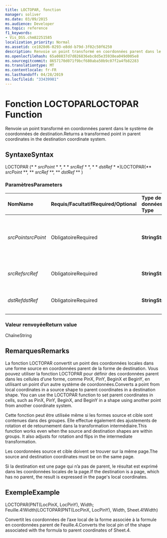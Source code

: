 ```yaml
---
title: LOCTOPAR, fonction
manager: soliver
ms.date: 03/09/2015
ms.audience: Developer
ms.topic: reference
f1_keywords:
- Vis_DSS.chm82251585
localization_priority: Normal
ms.assetid: ce1028d6-0293-e8dd-b79d-3f02c50f6250
description: Renvoie un point transformé en coordonnées parent dans le système de coordonnées de destination.
ms.openlocfilehash: 65a08837d7d026836ebc8d5e35938ea049d005e8
ms.sourcegitcommit: 8657170d071f9bcf680aba50b9c07f2a4fb82283
ms.translationtype: MT
ms.contentlocale: fr-FR
ms.lasthandoff: 04/28/2019
ms.locfileid: "33439981"
---
```

# <a name="loctopar-function"></a><span data-ttu-id="9c656-103">Fonction LOCTOPAR</span><span class="sxs-lookup"><span data-stu-id="9c656-103">LOCTOPAR Function</span></span>

<span data-ttu-id="9c656-104">Renvoie un point transformé en coordonnées parent dans le système de coordonnées de destination.</span><span class="sxs-lookup"><span data-stu-id="9c656-104">Returns a transformed point in parent coordinates in the destination coordinate system.</span></span>
  
## <a name="syntax"></a><span data-ttu-id="9c656-105">Syntaxe</span><span class="sxs-lookup"><span data-stu-id="9c656-105">Syntax</span></span>

<span data-ttu-id="9c656-106">LOCTOPAR (\* \* *srcPoint* \* \*, \* \* *srcRef* \* \*, \* \* *dstRef* \* \*)</span><span class="sxs-lookup"><span data-stu-id="9c656-106">LOCTOPAR(\*\* *srcPoint* \*\*, \*\* *srcRef* \*\*, \*\* *dstRef* \*\* )</span></span> 
  
### <a name="parameters"></a><span data-ttu-id="9c656-107">Paramètres</span><span class="sxs-lookup"><span data-stu-id="9c656-107">Parameters</span></span>

|<span data-ttu-id="9c656-108">**Nom**</span><span class="sxs-lookup"><span data-stu-id="9c656-108">**Name**</span></span>|<span data-ttu-id="9c656-109">**Requis/Facultatif**</span><span class="sxs-lookup"><span data-stu-id="9c656-109">**Required/Optional**</span></span>|<span data-ttu-id="9c656-110">**Type de données**</span><span class="sxs-lookup"><span data-stu-id="9c656-110">**Data Type**</span></span>|<span data-ttu-id="9c656-111">**Description**</span><span class="sxs-lookup"><span data-stu-id="9c656-111">**Description**</span></span>|
|:-----|:-----|:-----|:-----|
| <span data-ttu-id="9c656-112">_srcPoint_</span><span class="sxs-lookup"><span data-stu-id="9c656-112">_srcPoint_</span></span> <br/> |<span data-ttu-id="9c656-113">Obligatoire</span><span class="sxs-lookup"><span data-stu-id="9c656-113">Required</span></span>  <br/> |<span data-ttu-id="9c656-114">**String**</span><span class="sxs-lookup"><span data-stu-id="9c656-114">**String**</span></span> <br/> | <span data-ttu-id="9c656-115">Point en coordonnées locales du système de coordonnées source</span><span class="sxs-lookup"><span data-stu-id="9c656-115">A point in local coordinates in the source coordinate system.</span></span>  <br/> |
| <span data-ttu-id="9c656-116">_srcRef_</span><span class="sxs-lookup"><span data-stu-id="9c656-116">_srcRef_</span></span> <br/> |<span data-ttu-id="9c656-117">Obligatoire</span><span class="sxs-lookup"><span data-stu-id="9c656-117">Required</span></span>  <br/> |<span data-ttu-id="9c656-118">**String**</span><span class="sxs-lookup"><span data-stu-id="9c656-118">**String**</span></span> <br/> | <span data-ttu-id="9c656-119">Référence à une cellule de l’objet source</span><span class="sxs-lookup"><span data-stu-id="9c656-119">A reference to a cell in the source object.</span></span>  <br/> |
| <span data-ttu-id="9c656-120">_dstRef_</span><span class="sxs-lookup"><span data-stu-id="9c656-120">_dstRef_</span></span> <br/> |<span data-ttu-id="9c656-121">Obligatoire</span><span class="sxs-lookup"><span data-stu-id="9c656-121">Required</span></span>  <br/> |<span data-ttu-id="9c656-122">**String**</span><span class="sxs-lookup"><span data-stu-id="9c656-122">**String**</span></span> <br/> | <span data-ttu-id="9c656-123">Référence à une cellule de l’objet cible</span><span class="sxs-lookup"><span data-stu-id="9c656-123">A reference to a cell in the destination object.</span></span>  <br/> |
   
### <a name="return-value"></a><span data-ttu-id="9c656-124">Valeur renvoyée</span><span class="sxs-lookup"><span data-stu-id="9c656-124">Return value</span></span>

<span data-ttu-id="9c656-125">Chaîne</span><span class="sxs-lookup"><span data-stu-id="9c656-125">String</span></span>
  
## <a name="remarks"></a><span data-ttu-id="9c656-126">Remarques</span><span class="sxs-lookup"><span data-stu-id="9c656-126">Remarks</span></span>

<span data-ttu-id="9c656-p101">La fonction LOCTOPAR convertit un point des coordonnées locales dans une forme source en coordonnées parent de la forme de destination. Vous pouvez utiliser la fonction LOCTOPAR pour définir des coordonnées parent dans les cellules d’une forme, comme PinX, PinY, BeginX et BeginY, en utilisant un point d’un autre système de coordonnées.</span><span class="sxs-lookup"><span data-stu-id="9c656-p101">Converts a point from local coordinates in a source shape to parent coordinates in a destination shape. You can use the LOCTOPAR function to set parent coordinates in cells, such as PinX, PinY, BeginX, and BeginY in a shape using another point from another coordinate system.</span></span> 
  
<span data-ttu-id="9c656-p102">Cette fonction peut être utilisée même si les formes source et cible sont contenues dans des groupes. Elle effectue également des ajustements de rotation et de retournement dans la transformation intermédiaire.</span><span class="sxs-lookup"><span data-stu-id="9c656-p102">This function works even when the source and destination shapes are within groups. It also adjusts for rotation and flips in the intermediate transformation.</span></span> 
  
<span data-ttu-id="9c656-131">Les coordonnées source et cible doivent se trouver sur la même page.</span><span class="sxs-lookup"><span data-stu-id="9c656-131">The source and destination coordinates must be on the same page.</span></span> 
  
<span data-ttu-id="9c656-132">Si la destination est une page qui n’a pas de parent, le résultat est exprimé dans les coordonnées locales de la page.</span><span class="sxs-lookup"><span data-stu-id="9c656-132">If the destination is a page, which has no parent, the result is expressed in the page's local coordinates.</span></span> 
  
## <a name="example"></a><span data-ttu-id="9c656-133">Exemple</span><span class="sxs-lookup"><span data-stu-id="9c656-133">Example</span></span>

<span data-ttu-id="9c656-134">LOCTOPAR(PNT(LocPinX, LocPinY), Width; Feuille.4!Width)</span><span class="sxs-lookup"><span data-stu-id="9c656-134">LOCTOPAR(PNT(LocPinX, LocPinY), Width, Sheet.4!Width)</span></span> 
  
<span data-ttu-id="9c656-135">Convertit les coordonnées de l’axe local de la forme associée à la formule en coordonnées parent de Feuille.4.</span><span class="sxs-lookup"><span data-stu-id="9c656-135">Converts the local pin of the shape associated with the formula to parent coordinates of Sheet.4.</span></span> 
  

